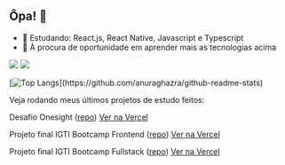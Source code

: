 ## Ôpa! 👋

- 🌱 Estudando: React.js, React Native, Javascript e Typescript
- 👋 À procura de oportunidade em aprender mais as tecnologias acima


[<img src="https://img.shields.io/badge/linkedin-%230077B5.svg?&style=for-the-badge&logo=linkedin&logoColor=white" />](https://linkedin.com/in/pedropaulodf)
[<img src="https://img.shields.io/badge/gmail-%23D14836.svg?&style=for-the-badge&logo=gmail&logoColor=white" />](mailto:pedropaulotj@gmail.com)

[![Top Langs](https://github-readme-stats.vercel.app/api/top-langs/?username=pedropaulodf&layout=compact&theme=dark&custom_title=Linguagens%20mais%20utilizadas:)](https://github.com/anuraghazra/github-readme-stats)

Veja rodando meus últimos projetos de estudo feitos:


Desafio Onesight ([repo](https://github.com/pedropaulodf/desafio-onesight)) [Ver na Vercel](https://desafio-onesight.vercel.app/)

Projeto final IGTI Bootcamp Frontend ([repo](https://github.com/pedropaulodf/igti-frontend-projeto-final-react)) [Ver na Vercel](https://igti-frontend-projeto-final-react.vercel.app/)

Projeto final IGTI Bootcamp Fullstack ([repo](https://github.com/pedropaulodf/igti-fullstack-projeto-final-react)) [Ver na Vercel](https://igti-fullstack-projeto-final-react.vercel.app/)
